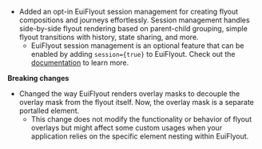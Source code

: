 - Added an opt-in EuiFlyout session management for creating flyout compositions and journeys effortlessly. Session management handles side-by-side flyout rendering based on parent-child grouping, simple flyout transitions with history, state sharing, and more.
  - EuiFlyout session management is an optional feature that can be enabled by adding `session={true}` to EuiFlyout. Check out the [documentation](https://eui.elastic.co/docs/components/containers/flyout/session-management) to learn more.

**Breaking changes**

- Changed the way EuiFlyout renders overlay masks to decouple the overlay mask from the flyout itself. Now, the overlay mask is a separate portalled element.
  - This change does not modify the functionality or behavior of flyout overlays but might affect some custom usages when your application relies on the specific element nesting within EuiFlyout.
